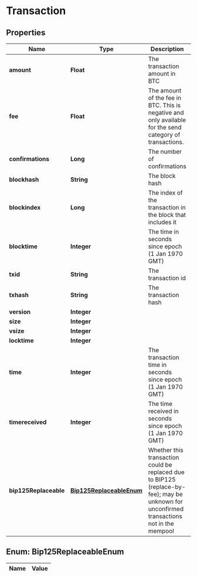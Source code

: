 
# Transaction

## Properties
Name | Type | Description | Notes
------------ | ------------- | ------------- | -------------
**amount** | **Float** | The transaction amount in BTC |  [optional]
**fee** | **Float** | The amount of the fee in BTC. This is negative and only available for the send category of transactions. |  [optional]
**confirmations** | **Long** | The number of confirmations |  [optional]
**blockhash** | **String** | The block hash |  [optional]
**blockindex** | **Long** | The index of the transaction in the block that includes it |  [optional]
**blocktime** | **Integer** | The time in seconds since epoch (1 Jan 1970 GMT) |  [optional]
**txid** | **String** | The transaction id |  [optional]
**txhash** | **String** | The transaction hash |  [optional]
**version** | **Integer** |  |  [optional]
**size** | **Integer** |  |  [optional]
**vsize** | **Integer** |  |  [optional]
**locktime** | **Integer** |  |  [optional]
**time** | **Integer** | The transaction time in seconds since epoch (1 Jan 1970 GMT) |  [optional]
**timereceived** | **Integer** | The time received in seconds since epoch (1 Jan 1970 GMT) |  [optional]
**bip125Replaceable** | [**Bip125ReplaceableEnum**](#Bip125ReplaceableEnum) | Whether this transaction could be replaced due to BIP125 (replace-by-fee); may be unknown for unconfirmed transactions not in the mempool |  [optional]


<a name="Bip125ReplaceableEnum"></a>
## Enum: Bip125ReplaceableEnum
Name | Value
---- | -----



